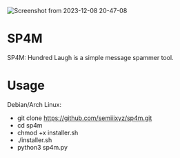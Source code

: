 ![Screenshot from 2023-12-08 20-47-08](https://github.com/semiiixyz/sp4m/assets/125569648/0dd49749-7a08-4eb8-9551-1a680c4b710b)

# SP4M

SP4M: Hundred Laugh is a simple message spammer tool.

# Usage
Debian/Arch Linux:
* git clone https://github.com/semiiixyz/sp4m.git
* cd sp4m
* chmod +x installer.sh
* ./installer.sh
* python3 sp4m.py
